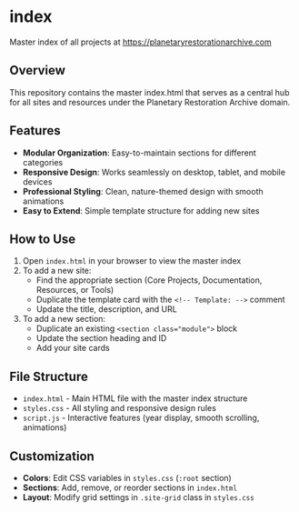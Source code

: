 # index
Master index of all projects at https://planetaryrestorationarchive.com

## Overview
This repository contains the master index.html that serves as a central hub for all sites and resources under the Planetary Restoration Archive domain.

## Features
- **Modular Organization**: Easy-to-maintain sections for different categories
- **Responsive Design**: Works seamlessly on desktop, tablet, and mobile devices
- **Professional Styling**: Clean, nature-themed design with smooth animations
- **Easy to Extend**: Simple template structure for adding new sites

## How to Use
1. Open `index.html` in your browser to view the master index
2. To add a new site:
   - Find the appropriate section (Core Projects, Documentation, Resources, or Tools)
   - Duplicate the template card with the `<!-- Template: -->` comment
   - Update the title, description, and URL
3. To add a new section:
   - Duplicate an existing `<section class="module">` block
   - Update the section heading and ID
   - Add your site cards

## File Structure
- `index.html` - Main HTML file with the master index structure
- `styles.css` - All styling and responsive design rules
- `script.js` - Interactive features (year display, smooth scrolling, animations)

## Customization
- **Colors**: Edit CSS variables in `styles.css` (`:root` section)
- **Sections**: Add, remove, or reorder sections in `index.html`
- **Layout**: Modify grid settings in `.site-grid` class in `styles.css`

